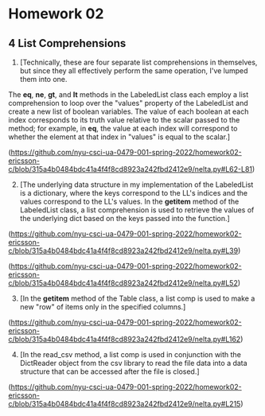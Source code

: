 # Homework 02

## 4 List Comprehensions

1. [Technically, these are four separate list comprehensions in themselves, but since they all effectively perform the same operation, I've lumped them into one.

The __eq__, __ne__, __gt__, and __lt__ methods in the LabeledList class each employ a list comprehension to loop over the "values" property of the LabeledList and create a new list of boolean variables. The value of each boolean at each index corresponds to its truth value relative to the scalar passed to the method; for example, in __eq__, the value at each index will correspond to whether the element at that index in "values" is equal to the scalar.]

(https://github.com/nyu-csci-ua-0479-001-spring-2022/homework02-ericsson-c/blob/315a4b0484bdc41a4f4f8cd8923a242fbd2412e9/nelta.py#L62-L81)

2. [The underlying data structure in my implementation of the LabeledList is a dictionary, where the keys correspond to the LL's indices and the values correspond to the LL's values. In the __getitem__ method of the LabeledList class, a list comprehension is used to retrieve the values of the underlying dict based on the keys passed into the function.]

(https://github.com/nyu-csci-ua-0479-001-spring-2022/homework02-ericsson-c/blob/315a4b0484bdc41a4f4f8cd8923a242fbd2412e9/nelta.py#L39)

(https://github.com/nyu-csci-ua-0479-001-spring-2022/homework02-ericsson-c/blob/315a4b0484bdc41a4f4f8cd8923a242fbd2412e9/nelta.py#L52)

3. [In the __getitem__ method of the Table class, a list comp is used to make a new "row" of items only in the specified columns.]

(https://github.com/nyu-csci-ua-0479-001-spring-2022/homework02-ericsson-c/blob/315a4b0484bdc41a4f4f8cd8923a242fbd2412e9/nelta.py#L162)

4. [In the read_csv method, a list comp is used in conjunction with the DictReader object from the csv library to read the file data into a data structure that can be accessed after the file is closed.]

(https://github.com/nyu-csci-ua-0479-001-spring-2022/homework02-ericsson-c/blob/315a4b0484bdc41a4f4f8cd8923a242fbd2412e9/nelta.py#L215)